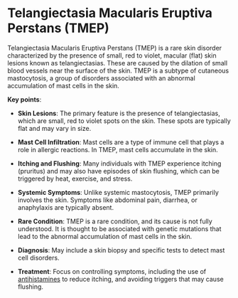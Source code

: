 [//]: # (
source: gpt-3 + jph editing
abbr: TMEP
tags: diagnosis
)

# Telangiectasia Macularis Eruptiva Perstans (TMEP)

Telangiectasia Macularis Eruptiva Perstans (TMEP) is a rare skin disorder characterized by the presence of small, red to violet, macular (flat) skin lesions known as telangiectasias. These are caused by the dilation of small blood vessels near the surface of the skin. TMEP is a subtype of cutaneous mastocytosis, a group of disorders associated with an abnormal accumulation of mast cells in the skin.

**Key points**:

* **Skin Lesions**: The primary feature is the presence of telangiectasias, which are small, red to violet spots on the skin. These spots are typically flat and may vary in size.

* **Mast Cell Infiltration**: Mast cells are a type of immune cell that plays a role in allergic reactions. In TMEP, mast cells accumulate in the skin.

* **Itching and Flushing**: Many individuals with TMEP experience itching (pruritus) and may also have episodes of skin flushing, which can be triggered by heat, exercise, and stress.

* **Systemic Symptoms**: Unlike systemic mastocytosis, TMEP primarily involves the skin. Symptoms like abdominal pain, diarrhea, or anaphylaxis are typically absent.

* **Rare Condition**: TMEP is a rare condition, and its cause is not fully understood. It is thought to be associated with genetic mutations that lead to the abnormal accumulation of mast cells in the skin.

* **Diagnosis**: May include a skin biopsy and specific tests to detect mast cell disorders.

* **Treatment**: Focus on controlling symptoms, including the use of [antihistamines](../antihistamines/) to reduce itching, and avoiding triggers that may cause flushing.
